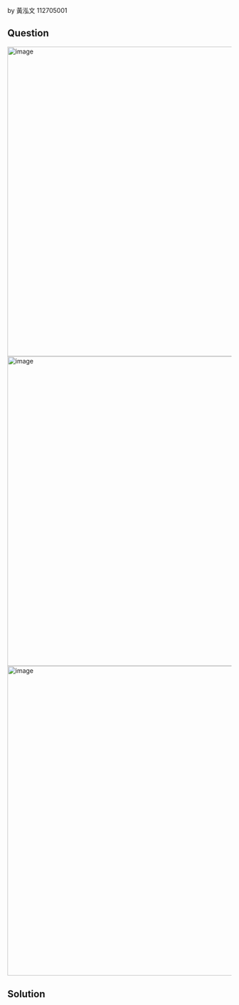 by 黃泓文 112705001

## Question

<img width="695" alt="image" src="https://github.com/user-attachments/assets/f30a917e-f465-4cb0-b4d7-a9c93c1fd4d7" />

<img width="695" alt="image" src="https://github.com/user-attachments/assets/f2aab8a6-3a18-4225-8318-b3c7e2e01a6f" />

<img width="695" alt="image" src="https://github.com/user-attachments/assets/e15bdbb9-d906-4bff-8c28-e4c053961ec5" />

## Solution
